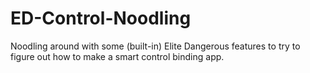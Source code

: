 # ED-Control-Noodling
Noodling around with some (built-in) Elite Dangerous features to try to figure out how to make a smart control binding app.

